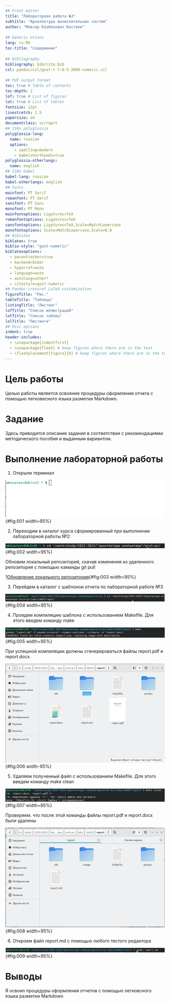 ```yaml
---
## Front matter
title: "Лабораторная работа №3"
subtitle: "Архитектура вычислительных систем"
author: "Мовсар Казбекович Костоев"

## Generic otions
lang: ru-RU
toc-title: "Содержание"

## Bibliography
bibliography: bib/cite.bib
csl: pandoc/csl/gost-r-7-0-5-2008-numeric.csl

## Pdf output format
toc: true # Table of contents
toc-depth: 2
lof: true # List of figures
lot: true # List of tables
fontsize: 12pt
linestretch: 1.5
papersize: a4
documentclass: scrreprt
## I18n polyglossia
polyglossia-lang:
  name: russian
  options:
	- spelling=modern
	- babelshorthands=true
polyglossia-otherlangs:
  name: english
## I18n babel
babel-lang: russian
babel-otherlangs: english
## Fonts
mainfont: PT Serif
romanfont: PT Serif
sansfont: PT Sans
monofont: PT Mono
mainfontoptions: Ligatures=TeX
romanfontoptions: Ligatures=TeX
sansfontoptions: Ligatures=TeX,Scale=MatchLowercase
monofontoptions: Scale=MatchLowercase,Scale=0.9
## Biblatex
biblatex: true
biblio-style: "gost-numeric"
biblatexoptions:
  - parentracker=true
  - backend=biber
  - hyperref=auto
  - language=auto
  - autolang=other*
  - citestyle=gost-numeric
## Pandoc-crossref LaTeX customization
figureTitle: "Рис."
tableTitle: "Таблица"
listingTitle: "Листинг"
lofTitle: "Список иллюстраций"
lotTitle: "Список таблиц"
lolTitle: "Листинги"
## Misc options
indent: true
header-includes:
  - \usepackage{indentfirst}
  - \usepackage{float} # keep figures where there are in the text
  - \floatplacement{figure}{H} # keep figures where there are in the text
---
```


# Цель работы

Целью работы является освоение процедуры оформления отчета с помощью легковесного языка разметки Markdown.

# Задание

Здесь приводится описание задания в соответствии с рекомендациями
методического пособия и выданным вариантом.


# Выполнение лабораторной работы

1. Открыли терминал

![Открытие терминала](image/1.png){#fig:001 width=95%}
 
2. Переходим в каталог курса сформированный при выполнении лабораторной работы №2:

![Переход в каталог курса сформированный про выполнении лаборотарной работы №2](image/2.png){#fig:002 width=95%}

Обновим локальный репозиторий, скачав изменения из удаленного репозитория с помощью каманды git pull

1[Обновление локального репозитория](image/3.png){#fig:003 width=95%}

3. Перейдем в каталог с шаблонои отчета по лабораторной работе №3

![Переход в каталог с шаблоном отчета по лабораторной работе №3](image/4.png){#fig:004 width=95%}

4. Проедем компиляцию шаблона с использованием Makefile. Для этого введем команду make 

![Компиляция шаблона](image/5.png){#fig:005 width=95%}

При успешной компиляции должны сгенерироваться файлы report.pdf и report.docx.

![Открытие и проверка коррекность полученных файлов](image/6.png){#fig:006 width-95%}

5. Удаляем полученный файл с использованием Makefile. Для этого введем команду make clean

![Удалить полученные файлы](image/7.png){#fig:007 width=95%}

Проверяем. что после этой команды файлы report.pdf и report.docx были удалены 

![Проверка, что после этой команды файлы были удалены](image/8.png){#fig:008 width=95%}

6. Откроем файл report.md с помощью любого тестого редактора 

![Открытие файлов](image/9.png){#fig:009 width=95%}


# Выводы

Я освоил процедуры оформления отчетов с помощью легковсного языка разметки Markdown



